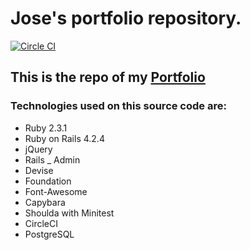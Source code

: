 # Jose's portfolio repository.
[![Circle CI](https://circleci.com/gh/JoseChirivella14/portfolio-rails/tree/master.svg?style=svg)](https://circleci.com/gh/JoseChirivella14/portfolio-rails/tree/master)

## This is the repo of my [Portfolio](http://www.jchirivella.com/)

### Technologies used on this source code are:
* Ruby 2.3.1
* Ruby on Rails 4.2.4
* jQuery
* Rails _ Admin
* Devise
* Foundation
* Font-Awesome
* Capybara
* Shoulda with Minitest
* CircleCI
* PostgreSQL
